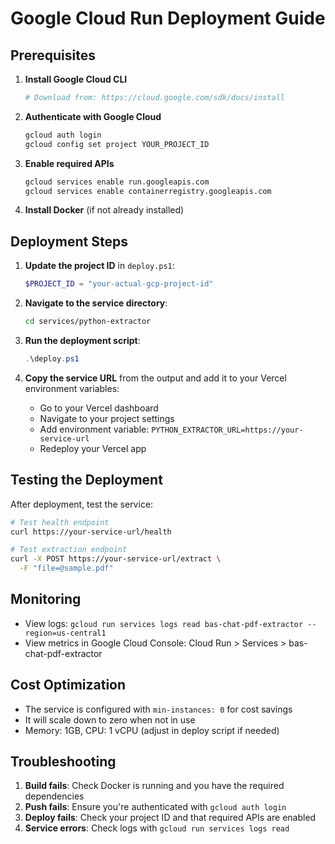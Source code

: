 # Google Cloud Run Deployment Guide

## Prerequisites

1. **Install Google Cloud CLI**
   ```bash
   # Download from: https://cloud.google.com/sdk/docs/install
   ```

2. **Authenticate with Google Cloud**
   ```bash
   gcloud auth login
   gcloud config set project YOUR_PROJECT_ID
   ```

3. **Enable required APIs**
   ```bash
   gcloud services enable run.googleapis.com
   gcloud services enable containerregistry.googleapis.com
   ```

4. **Install Docker** (if not already installed)

## Deployment Steps

1. **Update the project ID** in `deploy.ps1`:
   ```powershell
   $PROJECT_ID = "your-actual-gcp-project-id"
   ```

2. **Navigate to the service directory**:
   ```bash
   cd services/python-extractor
   ```

3. **Run the deployment script**:
   ```powershell
   .\deploy.ps1
   ```

4. **Copy the service URL** from the output and add it to your Vercel environment variables:
   - Go to your Vercel dashboard
   - Navigate to your project settings
   - Add environment variable: `PYTHON_EXTRACTOR_URL=https://your-service-url`
   - Redeploy your Vercel app

## Testing the Deployment

After deployment, test the service:

```bash
# Test health endpoint
curl https://your-service-url/health

# Test extraction endpoint
curl -X POST https://your-service-url/extract \
  -F "file=@sample.pdf"
```

## Monitoring

- View logs: `gcloud run services logs read bas-chat-pdf-extractor --region=us-central1`
- View metrics in Google Cloud Console: Cloud Run > Services > bas-chat-pdf-extractor

## Cost Optimization

- The service is configured with `min-instances: 0` for cost savings
- It will scale down to zero when not in use
- Memory: 1GB, CPU: 1 vCPU (adjust in deploy script if needed)

## Troubleshooting

1. **Build fails**: Check Docker is running and you have the required dependencies
2. **Push fails**: Ensure you're authenticated with `gcloud auth login`
3. **Deploy fails**: Check your project ID and that required APIs are enabled
4. **Service errors**: Check logs with `gcloud run services logs read`
